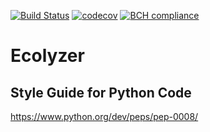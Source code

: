 [![Build Status](https://travis-ci.com/avancinirodrigo/ecolyzer.svg?token=5ZEHUCMbsFiYovGrh5Hp&branch=master)](https://travis-ci.com/avancinirodrigo/ecolyzer)
[![codecov](https://codecov.io/gh/avancinirodrigo/ecolyzer/branch/master/graph/badge.svg?token=s6IQehSnnQ)](https://codecov.io/gh/avancinirodrigo/ecolyzer)
[![BCH compliance](https://bettercodehub.com/edge/badge/avancinirodrigo/ecolyzer?branch=master&token=6d8614cbef4cf7651e3c754b572d8e7fcee2f018)](https://bettercodehub.com/)

# Ecolyzer

## Style Guide for Python Code
https://www.python.org/dev/peps/pep-0008/
